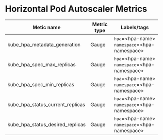 # Horizontal Pod Autoscaler Metrics

| Metic name                       | Metric type | Labels/tags                                                   |
| -------------------------------- | ----------- | ------------------------------------------------------------- |
| kube_hpa_metadata_generation     | Gauge       | `hpa`=&lt;hpa-name&gt; <br> `namespace`=&lt;hpa-namespace&gt; |
| kube_hpa_spec_max_replicas       | Gauge       | `hpa`=&lt;hpa-name&gt; <br> `namespace`=&lt;hpa-namespace&gt; |
| kube_hpa_spec_min_replicas       | Gauge       | `hpa`=&lt;hpa-name&gt; <br> `namespace`=&lt;hpa-namespace&gt; |
| kube_hpa_status_current_replicas | Gauge       | `hpa`=&lt;hpa-name&gt; <br> `namespace`=&lt;hpa-namespace&gt; |
| kube_hpa_status_desired_replicas | Gauge       | `hpa`=&lt;hpa-name&gt; <br> `namespace`=&lt;hpa-namespace&gt; |
